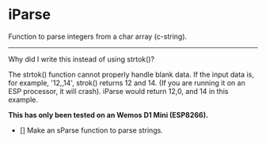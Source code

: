 # iParse
Function to parse integers from a char array (c-string).

---------------
Why did I write this instead of using strtok()?

The strtok() function cannot properly handle blank data.
If the input data is, for example, '12,,14', strok() returns 12 and 14.
(If you are running it on an ESP processor, it will crash).
iParse would return 12,0, and 14 in this example.

**This has only been tested on an Wemos D1 Mini (ESP8266).**

- [] Make an sParse function to parse strings.
